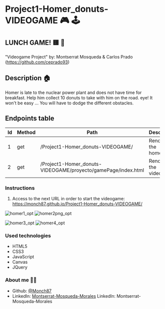 # Project1-Homer_donuts-VIDEOGAME :video_game: :joystick:


## LUNCH GAME! :yellow_square: :doughnut:
"Videogame Project"
by: Montserrat Mosqueda & Carlos Prado (https://github.com/ceprado93)


## Description :house:
Homer is late to the nuclear power plant and does not have time for breakfast. 
Help him collect 10 donuts to take with him on the road. eye! It won't be easy ... You will have to dodge the different obstacles.




## Endpoints table

| Id  | Method | Path                                        | Description                                                            |
| --- | ------ | ------------------------------------------- | ---------------------------------------------------------------------- |
| 1   | get    | /Project1-Homer_donuts-VIDEOGAME/                                      | Renders to the homepage.                                                       |
| 2   | get    | /Project1-Homer_donuts-VIDEOGAME/proyecto/gamePage/index.html          | Renders to the videogame.                                                                               |
 


  ### Instructions

 1. Access to the next URL in order to start the videogame: https://monch87.github.io/Project1-Homer_donuts-VIDEOGAME/

![homer1_opt](https://user-images.githubusercontent.com/72262776/116545832-308c0700-a8f1-11eb-980b-cb011e406bb5.png)
![homer2png_opt](https://user-images.githubusercontent.com/72262776/116545835-31249d80-a8f1-11eb-8d7b-2721e0faedd2.png)

![homer3_opt](https://user-images.githubusercontent.com/72262776/116545838-31249d80-a8f1-11eb-8f01-552e31c5b7b9.png)
![homer4_opt](https://user-images.githubusercontent.com/72262776/116545839-31bd3400-a8f1-11eb-86b2-c84a9556c964.png)



  ### Used technologies 

- HTML5 
- CSS3
- JavaScript
- Canvas
- JQuery



### About me :woman_technologist:

* Github: [@Monch87](https://github.com/Monch87)
* LinkedIn: [Montserrat-Mosqueda-Morales](https://www.linkedin.com/in/montserrat-mosqueda-morales)
LinkedIn: Montserrat-Mosqueda-Morales
